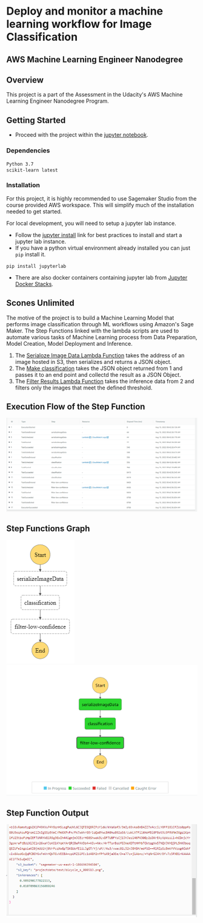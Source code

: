 # Deploy and monitor a machine learning workflow for Image Classification

## AWS Machine Learning Engineer Nanodegree

## Overview

This project is a part of the Assessment in the Udacity's AWS Machine Learning Engineer Nanodegree Program.

## Getting Started

* Proceed with the project within the [jupyter notebook](image%20classification%20Scones%20Unlimited.ipynb).

### Dependencies

```
Python 3.7
scikit-learn latest
```

### Installation
For this project, it is highly recommended to use Sagemaker Studio from the course provided AWS workspace. This will simplify much of the installation needed to get started.

For local development, you will need to setup a jupyter lab instance.
* Follow the [jupyter install](https://jupyter.org/install.html) link for best practices to install and start a jupyter lab instance.
* If you have a python virtual environment already installed you can just `pip` install it.
```
pip install jupyterlab
```
* There are also docker containers containing jupyter lab from [Jupyter Docker Stacks](https://jupyter-docker-stacks.readthedocs.io/en/latest/index.html).

## Scones Unlimited

The motive of the project is to build a Machine Learning Model that performs image classification through ML workflows using Amazon's Sage Maker. The Step Functions 
linked with the lambda scripts are used to automate various tasks of Machine Learning process from Data Preparation, Model Creation, Model Deployment and Inference.

1. The [Serialoze Image Data Lambda Function](lambdas.py) takes the address of an image hosted in S3, then serializes and returns a JSON
object.
2. The [Make classification](lambdas.py) takes the JSON object returned from 1 and passes it to an end point and collectd the result
as a JSON Object.
3. The [Filter Results Lambda Function](lambdas.py) takes the inference data from 2 and filters only the images that meet the defined threshold.  

## Execution Flow of the Step Function 
![Execution Event History of ML Workflow](images/execution.png "Execution Event History")

## Step Functions Graph
![Step Functions Graph](images/stepfunctions_graph.png "Step Functions") ![Step Functions Graph Working](images/stepfn%20process%20grapgh.png "Step Functions - After Execution")

## Step Function Output
![Step Function Output](images/stepfnoutput.png "Step Function Output")

